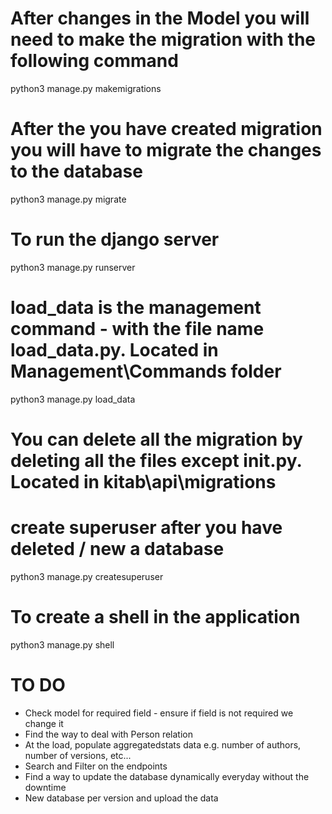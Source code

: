 # After changes in the Model you will need to make the migration with the following command
python3 manage.py makemigrations

# After the you have created migration you will have to migrate the changes to the database
python3 manage.py migrate

# To run the django server
python3 manage.py runserver

# load_data is the management command - with the file name load_data.py.  Located in Management\Commands folder
python3 manage.py load_data 

# You can delete all the migration by deleting all the files except init.py.  Located in kitab\api\migrations

# create superuser after you have deleted / new a database
python3 manage.py createsuperuser

# To create a shell in the application
python3 manage.py shell


# TO DO

- Check model for required field - ensure if field is not required we change it
- Find the way to deal with Person relation
- At the load, populate aggregatedstats data e.g. number of authors, number of versions, etc...
- Search and Filter on the endpoints
- Find a way to update the database dynamically everyday without the downtime
- New database per version and upload the data
